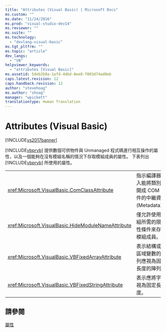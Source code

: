```yaml
---
title: "Attributes (Visual Basic) | Microsoft Docs"
ms.custom: ""
ms.date: "11/24/2016"
ms.prod: "visual-studio-dev14"
ms.reviewer: ""
ms.suite: ""
ms.technology: 
  - "devlang-visual-basic"
ms.tgt_pltfrm: ""
ms.topic: "article"
dev_langs: 
  - "VB"
helpviewer_keywords: 
  - "attributes [Visual Basic]"
ms.assetid: 5deb2b8a-1afd-4dbd-8ee8-f093d74ad0eb
caps.latest.revision: 12
caps.handback.revision: 12
author: "stevehoag"
ms.author: "shoag"
manager: "wpickett"
translationtype: Human Translation
---
```

# Attributes (Visual Basic)
[!INCLUDE[vs2017banner](../../csharp/includes/vs2017banner.md)]

[!INCLUDE[vbprvb](../../csharp/programming-guide/concepts/linq/includes/vbprvb_md.md)] 提供數個可供物件與 Unmanaged 程式碼進行相互操作的屬性，以及一個能夠在沒有模組名稱的情況下存取模組成員的屬性。  下表列出 [!INCLUDE[vbprvb](../../csharp/programming-guide/concepts/linq/includes/vbprvb_md.md)] 所使用的屬性。  
  
|||  
|-|-|  
|<xref:Microsoft.VisualBasic.ComClassAttribute>|指示編譯器加入能將類別公開成 COM 物件的中繼資料 \(Metadata\)。|  
|<xref:Microsoft.VisualBasic.HideModuleNameAttribute>|僅允許使用模組所需的限定性條件來存取模組成員。|  
|<xref:Microsoft.VisualBasic.VBFixedArrayAttribute>|表示結構或非區域變數的陣列應視為固定長度的陣列。|  
|<xref:Microsoft.VisualBasic.VBFixedStringAttribute>|表示應將字串視為固定長度。|  
  
## 請參閱  
 [屬性](../Topic/Attributes%20\(C%23%20and%20Visual%20Basic\).md)